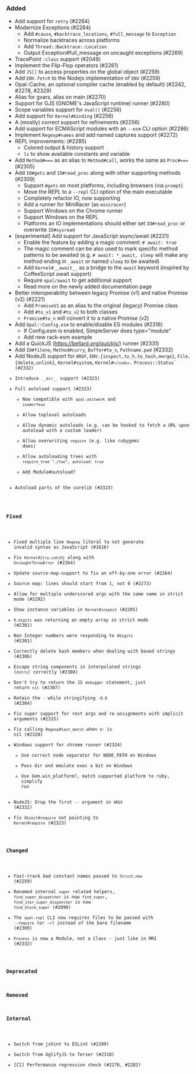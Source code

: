 ### Added

- Add support for `retry` (#2264)
- Modernize Exceptions (#2264)
  - Add `#cause`, `#backtrace_locations`, `#full_message` to `Exception`
  - Normalize backtraces across platforms
  - Add `Thread::Backtrace::Location`
  - Output Exception#full_message on uncaught exceptions (#2269)
- TracePoint `:class` support (#2049)
- Implement the Flip-Flop operators (#2261)
- Add `JS[]` to access properties on the global object (#2259)
- Add `ENV.fetch` to the Nodejs implementation of `ENV` (#2259)
- Opal::Cache, an optional compiler cache (enabled by default) (#2242, #2278, #2329)
- Alias for gvars, alias on main (#2270)
- Support for GJS (GNOME's JavaScript runtime) runner (#2280)
- Scope variables support for `eval()` (#2256)
- Add support for `Kernel#binding` (#2256)
- A (mostly) correct support for refinements (#2256)
- Add support for ECMAScript modules with an `--esm` CLI option (#2286)
- Implement `Regexp#names` and add named captures support (#2272)
- REPL improvements: (#2285)
  - Colored output & history support
  - `ls` to show available constants and variable
- Add `Method#===` as an alias to `Method#call`, works the same as `Proc#===` (#2305)
- Add `IO#gets` and `IO#read_proc` along with other supporting methods (#2309)
  - Support `#gets` on most platforms, including browsers (via `prompt`)
  - Move the REPL to a `--repl` CLI option of the main executable
  - Completely refactor IO, now supporting
  - Add a runner for MiniRacer (as `miniracer`)
  - Support Windows on the Chrome runner
  - Support Windows on the REPL
  - Platforms an IO implementations should either set `IO#read_proc` or overwrite `IO#sysread`
- [experimental] Add support for JavaScript async/await (#2221)
  - Enable the feature by adding a magic comment: `# await: true`
  - The magic comment can be also used to mark specific method patterns to be awaited
    (e.g. `# await: *_await, sleep` will make any method ending in `_await` or named `sleep` to be awaited)
  - Add `Kernel#__await__` as a bridge to the `await` keyword (inspired by CoffeeScript await support)
  - Require `opal/await` to get additional support
  - Read more on the newly added documentation page
- Better interoperability between legacy Promise (v1) and native Promise (v2) (#2221)
  - Add `PromiseV1` as an alias to the original (legacy) Promise class
  - Add `#to_v1` and `#to_v2` to both classes
  - `Promise#to_n` will convert it to a native Promise (v2)
- Add `Opal::Config.esm` to enable/disable ES modules (#2316)
  - If Config.esm is enabled, SimpleServer does type="module"
  - Add new rack-esm example
- Add a QuickJS (https://bellard.org/quickjs/) runner (#2331)
- Add `IO#fileno`, `Method#curry`, `Buffer#to_s`, `Pathname.pwd` (#2332)
- Add NodeJS support for `ARGF`, `ENV.{inspect,to_h,to_hash,merge}`, `File.{delete,unlink}`, `Kernel#system`, <code>Kernel#`</code>, `Process::Status` (#2332)
- Introduce `__dir__` support (#2323)
- Full autoload support (#2323)
  - Now compatible with `opal-zeitwerk` and `isomorfeus`
  - Allow toplevel autoloads
  - Allow dynamic autoloads (e.g. can be hooked to fetch a URL upon autoload with a custom loader)
  - Allow overwriting `require` (e.g. like rubygems does)
  - Allow autoloading trees with `require_tree "./foo", autoload: true`
  - Add Module#autoload?
- Autoload parts of the corelib (#2323)

### Fixed

- Fixed multiple line `Regexp` literal to not generate invalid syntax as JavaScript (#1616)
- Fix `Kernel#{try,catch}` along with `UncaughtThrowError` (#2264)
- Update source-map-support to fix an off-by-one error (#2264)
- Source map: lines should start from 1, not 0 (#2273)
- Allow for multiple underscored args with the same name in strict mode (#2292)
- Show instance variables in `Kernel#inspect` (#2285)
- `0.digits` was returning an empty array in strict mode (#2301)
- Non Integer numbers were responding to `#digits` (#2301)
- Correctly delete hash members when dealing with boxed strings (#2306)
- Escape string components in interpolated strings (`dstrs`) correctly (#2308)
- Don't try to return the JS `debugger` statement, just return `nil` (#2307)
- Retain the `-` while stringifying `-0.0` (#2304)
- Fix super support for rest args and re-assignments with implicit arguments (#2315)
- Fix calling `Regexp#last_match` when `$~` is nil (#2328)
- Windows support for chrome runner (#2324)
  - Use correct node separator for NODE_PATH on Windows
  - Pass dir and emulate exec a bit on Windows
  - Use Gem.win_platform?, match supported platform to ruby, simplify run
- NodeJS: Drop the first `--` argument in `ARGV` (#2332)
- Fix `Object#require` not pointing to `Kernel#require` (#2323)

### Changed

- Fast-track bad constant names passed to `Struct.new` (#2259)
- Renamed internal `super` related helpers,
  `find_super_dispatcher` is now `find_super`, `find_iter_super_dispatcher` is now `find_block_super` (#2090)
- The `opal-repl` CLI now requires files to be passed with `--require` (or `-r`) instead of the bare filename (#2309)
- `Process` is now a Module, not a Class - just like in MRI (#2332)

### Deprecated

### Removed

### Internal

- Switch from jshint to ESLint (#2289)
- Switch from UglifyJS to Terser (#2318)
- [CI] Performance regression check (#2276, #2282)
